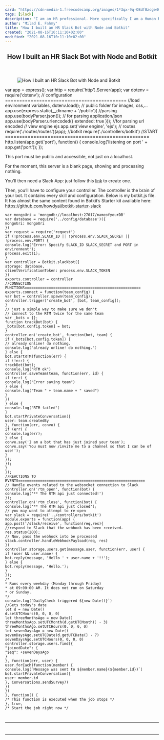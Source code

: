 ```yaml
---
card: "https://cdn-media-1.freecodecamp.org/images/1*3qx-9q-OBdf0zcge4Ca8yw.jpeg"
tags: [Slack]
description: "I am an HR professional. More specifically I am a Human Resou"
author: "Milad E. Fahmy"
title: "How I built an HR Slack Bot with Node and Botkit"
created: "2021-08-16T10:11:10+02:00"
modified: "2021-08-16T10:11:10+02:00"
---
```

<div class="site-wrapper">
<main id="site-main" class="site-main outer">
<div class="inner">
<article class="post-full post tag-slack tag-bots tag-human-resources tag-tech tag-web-development ">
<header class="post-full-header">
<h1 class="post-full-title">How I built an HR Slack Bot with Node and Botkit</h1>
</header>
<figure class="post-full-image">
<picture>
<source media="(max-width: 700px)" sizes="1px" srcset="data:image/gif;base64,R0lGODlhAQABAIAAAAAAAP///yH5BAEAAAAALAAAAAABAAEAAAIBRAA7 1w">
<source media="(min-width: 701px)" sizes="(max-width: 800px) 400px,
(max-width: 1170px) 700px,
1400px" srcset="https://cdn-media-1.freecodecamp.org/images/1*3qx-9q-OBdf0zcge4Ca8yw.jpeg 300w,
https://cdn-media-1.freecodecamp.org/images/1*3qx-9q-OBdf0zcge4Ca8yw.jpeg 600w,
https://cdn-media-1.freecodecamp.org/images/1*3qx-9q-OBdf0zcge4Ca8yw.jpeg 1000w,
https://cdn-media-1.freecodecamp.org/images/1*3qx-9q-OBdf0zcge4Ca8yw.jpeg 2000w">
<img onerror="this.style.display='none'" src="https://cdn-media-1.freecodecamp.org/images/1*3qx-9q-OBdf0zcge4Ca8yw.jpeg" alt="How I built an HR Slack Bot with Node and Botkit">
</picture>
</figure>
<section class="post-full-content">
<div class="post-content">
var app = express();
var http = require('http').Server(app);
var dotenv = require('dotenv');
// configuration ===========================================
//load environment variables,
dotenv.load();
// public folder for images, css,...
app.use(express.static(__dirname + '/public'))
//parsing
app.use(bodyParser.json()); // for parsing application/json
app.use(bodyParser.urlencoded({
extended: true
})); //for parsing url encoded
// view engine ejs
app.set('view engine', 'ejs');
// routes
require('./routes/routes')(app);
//botkit
require('./controllers/botkit')
//START ===================================================
http.listen(app.get('port'), function() {
console.log('listening on port ' + app.get('port'));
});</code></pre><p>This port must be public and accessible, not just on a localhost.</p><p>For the moment, this server is a blank page, showing and processing nothing.</p><p>You’ll then need a Slack App: just follow this <a href="https://api.slack.com/apps" rel="noopener">link</a> to create one.</p><p>Then, you’ll have to configure your controller. The controller is the brain of your bot. It contains every skill and configuration. Below is my botkit.js file. It has almost the same content found in Botkit’s Starter kit available here: <a href="https://github.com/howdyai/botkit-starter-slack" rel="noopener">https://github.com/howdyai/botkit-starter-slack</a></p><pre><code class="language-javascript">var mongoUri = 'mongodb://localhost:27017/nameofyourDB'
var database = require('../config/database')({
mongoUri: mongoUri
})
var request = require('request')
if (!process.env.SLACK_ID || !process.env.SLACK_SECRET || !process.env.PORT) {
console.log('Error: Specify SLACK_ID SLACK_SECRET and PORT in environment');
process.exit(1);
}
var controller = Botkit.slackbot({
storage: database,
clientVerificationToken: process.env.SLACK_TOKEN
})
exports.controller = controller
//CONNECTION FUNCTIONS=====================================================
exports.connect = function(team_config) {
var bot = controller.spawn(team_config);
controller.trigger('create_bot', [bot, team_config]);
}
// just a simple way to make sure we don't
// connect to the RTM twice for the same team
var _bots = {};
function trackBot(bot) {
_bots[bot.config.token] = bot;
}
controller.on('create_bot', function(bot, team) {
if (_bots[bot.config.token]) {
// already online! do nothing.
console.log("already online! do nothing.")
} else {
bot.startRTM(function(err) {
if (!err) {
trackBot(bot);
console.log("RTM ok")
controller.saveTeam(team, function(err, id) {
if (err) {
console.log("Error saving team")
} else {
console.log("Team " + team.name + " saved")
}
})
} else {
console.log("RTM failed")
}
bot.startPrivateConversation({
user: team.createdBy
}, function(err, convo) {
if (err) {
console.log(err);
} else {
convo.say('I am a bot that has just joined your team');
convo.say('You must now /invite me to a channel so that I can be of use!');
}
});
});
}
});
//REACTIONS TO EVENTS==========================================================
// Handle events related to the websocket connection to Slack
controller.on('rtm_open', function(bot) {
console.log('** The RTM api just connected!')
});
controller.on('rtm_close', function(bot) {
console.log('** The RTM api just closed');
// you may want to attempt to re-open
var slack = require('../controllers/botkit')
module.exports = function(app) {
app.post('/slack/receive', function(req,res){
//respond to Slack that the webhook has been received.
res.status(200);
// Now, pass the webhook into be processed
slack.controller.handleWebhookPayload(req, res)
})
controller.storage.users.get(message.user, function(err, user) {
if (user &amp;&amp; user.name) {
bot.reply(message, 'Hello ' + user.name + '!!');
} else {
bot.reply(message, 'Hello.');
}
});
/*
* Runs every weekday (Monday through Friday)
* at 09:00:00 AM. It does not run on Saturday
* or Sunday.
*/
console.log(`DailyCheck triggered ${new Date()}`)
//Gets today's date
let d = new Date()
d.setUTCHours(0, 0, 0, 0)
let threeMonthsAgo = new Date()
threeMonthsAgo.setUTCMonth(d.getUTCMonth() - 3)
threeMonthsAgo.setUTCHours(0, 0, 0, 0)
let sevenDaysAgo = new Date()
sevenDaysAgo.setUTCDate(d.getUTCDate() - 7)
sevenDaysAgo.setUTCHours(0, 0, 0, 0)
controller.storage.users.find({
"joinedDate": {
"$eq": +sevenDaysAgo
}
}, function(err, user) {
user.forEach(function(member) {
console.log(`Message was sent to ${member.name}(${member.id})`)
bot.startPrivateConversation({
user: member.id
}, Conversations.sendSurvey7)
})
})
}, function() {
/* This function is executed when the job stops */
}, true,
/* Start the job right now */
</div>
<hr>
<hr>
</section>
</article>
</div>
</main>
</div>
<!-- Google Tag Manager (noscript) -->
<!-- End Google Tag Manager (noscript) -->
